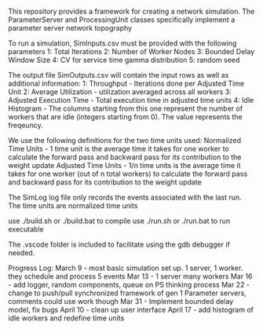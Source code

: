 This repository provides a framework for creating a network simulation.
The ParameterServer and ProcessingUnit classes specifically implement a parameter server network topography

To run a simulation, SimInputs.csv must be provided with the following parameters
1: Total Iterations
2: Number of Worker Nodes
3: Bounded Delay Window Size
4: CV for service time gamma distribution
5: random seed

The output file SimOutputs.csv will contain the input rows as well as additional information:
1: Throughput - Iterations done per Adjusted Time Unit
2: Average Utilization - utilization averaged across all workers
3: Adjusted Execution Time - Total execution time in adjusted time units
4: Idle Histogram - The columns starting from this one represent the number of workers that are idle (integers starting from 0).
                    The value represents the freqeuncy.

We use the following definitions for the two time units used:
Normalized Time Units - 1 time unit is the average time it takes for one worker 
                        to calculate the forward pass and backward pass for its contribution to the weight update
Adjusted Time Units - 1/n time units is the average time it takes for one worker (out of n total workers)
                        to calculate the forward pass and backward pass for its contribution to the weight update

The SimLog log file only records the events associated with the last run. The time units are normalized time units


use ./build.sh or ./build.bat to compile
use ./run.sh or ./run.bat to run executable

The .vscode folder is included to facilitate using the gdb debugger if needed. 

Progress Log:
March 9 - most basic simulation set up. 1 server, 1 worker. they schedule and process 5 events
Mar 13 - 1 server many workers
Mar 16 - add logger, random components, queue on PS thinking process
Mar 22 - change to push/pull synchronized framework of gen 1 Parameter servers, comments could use work though
Mar 31 - Implement bounded delay model, fix bugs
April 10 - clean up user interface
April 17 - add histogram of idle workers and redefine time units